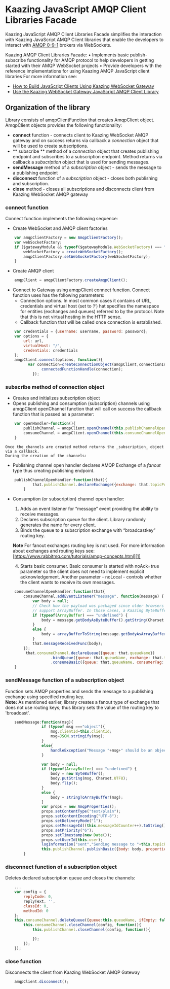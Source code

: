 # Kaazing JavaScript AMQP Client Libraries Facade
Kaazing JavaScript AMQP Client Libraries Facade simplifies the interaction with Kaazing JavaScript AMQP Client libraries that enable the developers to interact with [AMQP 0-9-1](https://www.rabbitmq.com/tutorials/amqp-concepts.html) brokers via WebSockets.

Kaazing AMQP Client Libraries Facade:
• Implements basic publish-subscribe functionality for AMQP protocol to help developers in getting started with their AMQP WebSocket projects 
• Provide developers with the reference implementations for using Kaazing AMQP JavaScript client libraries
For more information see:
- [How to Build JavaScript Clients Using Kaazing  WebSocket Gateway][2]
- [Use the Kaazing WebSocket Gateway JavaScript AMQP Client Library][3]

## Organization of the library
Library consists of amqpClientFunction that creates AmqpClient object. AmqpClient objects provides the following functionality:
- **connect** function - connects client to Kaazing WebSocket AMQP gateway and on success returns via callback a _connection_ object that will be used to create subscriptions.
- ** subscribe ** method of a _connection_ object that creates publishing endpoint and subscribes to a subscription endpoint. Method returns via callback a _subscription_ object that is used for sending messages.
- **sendMessage** method of a _subscription_ object - sends the message to a publishing endpoint
- **disconnect** function of a _subscription_ object - closes both publishing and subscription.
- **close** method - closes all subscriptions and disconnects client from Kaazing WebSocket AMQP gateway


### **connect** function
Connect function implements the following sequence:

- Create WebSocket and AMQP client factories

```javascript
	var amqpClientFactory = new AmqpClientFactory();  
	var webSocketFactory;  
	if ($gatewayModule && typeof($gatewayModule.WebSocketFactory) === "function") {  
		webSocketFactory = createWebSocketFactory();  
		amqpClientFactory.setWebSocketFactory(webSocketFactory);  
	}
```

- Create AMQP client

```javascript
	amqpClient = amqpClientFactory.createAmqpClient();
```

- Connect to Gateway using amqpClient connect function. Connect function uses has the following parameters:
	- Connection options. In most common cases it contains of URL, credentials and virtual host (set to ‘/‘) hat specifies the namespace for entities (exchanges and queues) referred to by the protocol. Note that this is not virtual hosting in the HTTP sense.
	- Callback function that will be called once connection is established. 

```javascript
	var credentials = {username: username, password: password};  
	var options = {  
		url: url,  
		virtualHost: "/",  
		credentials: credentials  
	};  
	amqpClient.connect(options, function(){
          var connection=createConnectionObject(amqpClient,connectionInfo.username);
                connectedFunctionHandle(connection);
            });
```
	
### **subscribe** method of connection object
- Creates and initializes subscription object
- Opens publishing and consumption (subscription) channels using amqpClient openChannel function that will call on success the callback function that is passed as a parameter:  
	
```javascript
	var openHandler=function(){  
		publishChannel = amqpClient.openChannel(this.publishChannelOpenHandler);  
		consumeChannel = amqpClient.openChannel(this.consumeChannelOpenHandler);  
	}		
```
		
	Once the channels are created method returns the _subscription_ object via a callback.
	During the creation of the channels:
- Publishing channel open handler declares AMQP Exchange of a _fanout_ type thus creating publishing endpoint.
		
```javascript
	publishChannelOpenHandler:function(that){
    		that.publishChannel.declareExchange({exchange: that.topicPub, type: "fanout"});
    	}
```

- Consumption (or subscription) channel open handler:
	1. Adds an event listener for “message” event providing the ability to receive messages. 
	2. Declares subscription queue for the client. Library randomly generates the name for every client.
	3. Binds the queue to a subscription exchange with “broadcastkey” routing key. 
		
	**Note** For fanout exchanges routing key is not used. For more information about exchanges and routing keys see: [https://www.rabbitmq.com/tutorials/amqp-concepts.html][1] 
		
	4. Starts basic consumer. Basic consumer is started with noAck=true parameter so the client does not need to implement explicit acknowledgement. Another parameter - noLocal - controls whether the client wants to receive its own messages.
	
```javascript
	consumeChannelOpenHandler:function(that{  
		consumeChannel.addEventListener("message", function(message) {  
			var body = null;  
			// Check how the payload was packaged since older browsers like IE7 don't  
			// support ArrayBuffer. In those cases, a Kaazing ByteBuffer was used instead.  
			if (typeof(ArrayBuffer) === "undefined") {  
				body = message.getBodyAsByteBuffer().getString(Charset.UTF8);  
			}  
			else {  
				body = arrayBufferToString(message.getBodyAsArrayBuffer());  
			}  
			that.messageReceivedFunc(body);
		});  
		 that.consumeChannel.declareQueue({queue: that.queueName})
                    .bindQueue({queue: that.queueName, exchange: that.topicSub, routingKey: routingKey })
                    .consumeBasic({queue: that.queueName, consumerTag: that.clientId, noAck: true, noLocal:that.noLocal })  
	}
```
			
### **sendMessage** function of a subscription object
Function sets AMQP properties and sends the message to a publishing exchange using specified routing key.   
**Note:** As mentioned earlier, library creates a fanout type of exchange that does not use routing keys; thus library sets the value of the routing key to 'broadcast'.

```javascript
	sendMessage:function(msg){
                if (typeof msg ==="object"){
					msg.clientId=this.clientId;
                    msg=JSON.stringify(msg);
                }
                else{
                    handleException("Message "+msg+" should be an object!");
                }

                var body = null;
                if (typeof(ArrayBuffer) === "undefined") {
                    body = new ByteBuffer();
                    body.putString(msg, Charset.UTF8);
                    body.flip();
                }
                else {
                    body = stringToArrayBuffer(msg);
                }
                var props = new AmqpProperties();
                props.setContentType("text/plain");
                props.setContentEncoding("UTF-8");
                props.setDeliveryMode("1");
                props.setMessageId((this.messageIdCounter++).toString());
                props.setPriority("6");
                props.setTimestamp(new Date());
                props.setUserId(this.user);
				logInformation("sent","Sending message to "+this.topicPub+": "+ msg, "sent");
                this.publishChannel.publishBasic({body: body, properties: props, exchange: this.topicPub, routingKey: routingKey});
        }
```
		
### **disconnect** function of a subscription object
Deletes declared subscription queue and closes the channels:
```javascript
	...
	var config = {
        replyCode: 0, 
        replyText, '', 
        classId: 0,
        methodId: 0
    };
    this.consumeChannel.deleteQueue({queue:this.queueName, ifEmpty: false}, function(){
	    this.consumeChannel.closeChannel(config, function(){
    		this.publishChannel.closeChannel(config, function(){

        	});
		});
	});
```

### **close** function
Disconnects the client from Kaazing WebSocket AMQP Gateway
```javascript
	amqpClient.disconnect();
```



[1]:	https://www.rabbitmq.com/tutorials/amqp-concepts.html
[2]:	http://developer.kaazing.com/documentation/amqp/4.0/dev-js/o_dev_js.html#keglibs
[3]:	http://developer.kaazing.com/documentation/amqp/4.0/dev-js/p_dev_js_client.html
